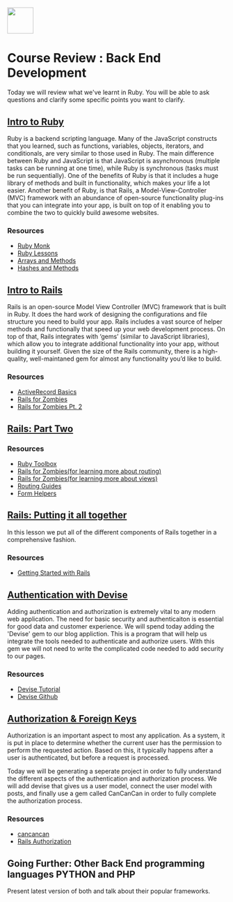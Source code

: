# <img src="https://cloud.githubusercontent.com/assets/8397980/19818474/bd21af4c-9d04-11e6-8df6-1ed154718dce.png" height="60">

# Course Review : Back End Development
Today we will review what we've learnt in Ruby. You will be able to ask questions and clarify some specific points you want to clarify.

## <a href="https://github.com/product-school/ruby-lesson">Intro to Ruby</a>

Ruby is a backend scripting language. Many of the JavaScript constructs that you learned, such as functions, variables, objects, iterators, and conditionals, are very similar to those used in Ruby. The main difference between Ruby and JavaScript is that JavaScript is asynchronous (multiple tasks can be running at one time), while Ruby is synchronous (tasks must be run sequentially). One of the benefits of Ruby is that it includes a huge library of methods and built in functionality, which makes your life a lot easier. Another benefit of Ruby, is that Rails, a Model-View-Controller (MVC) framework with an abundance of open-source functionality plug-ins that you can integrate into your app, is built on top of it enabling you to combine the two to quickly build awesome websites.

### Resources

- <a href="http://rubymonk.com/learning/books/1-ruby-primer">Ruby Monk</a>
- <a href="http://www.ruby-doc.org/core-2.2.0/">Ruby Lessons</a>
- <a href="http://www.ruby-doc.org/core-2.2.0/Array.html">Arrays and Methods</a>
- <a href="http://www.ruby-doc.org/core-2.2.0/Hash.html">Hashes and Methods</a>

## <a href="https://github.com/product-school/rails-lesson">Intro to Rails</a>

Rails is an open-source Model View Controller (MVC) framework that is built in Ruby. It does the hard work of designing the configurations and file structure you need to build your app. Rails includes a vast source of helper methods and functionally that speed up your web development process. On top of that, Rails integrates with ‘gems’ (similar to JavaScript libraries), which allow you to integrate additional functionality into your app, without building it yourself. Given the size of the Rails community, there is a high-quality, well-maintaned gem for almost any functionality you’d like to build.

### Resources

- <a href="http://edgeguides.rubyonrails.org/active_record_basics.html">ActiveRecord Basics</a>
- <a href="http://railsforzombies.org/levels/1">Rails for Zombies</a>
- <a href="http://railsforzombies.org/levels/2">Rails for Zombies Pt. 2</a>

## <a href="https://github.com/product-school/rails-pt2-lesson">Rails: Part Two</a>

### Resources

- <a href="https://www.ruby-toolbox.com/">Ruby Toolbox</a>
- <a href="https://www.codeschool.com/courses/rails-for-zombies-redux">Rails for Zombies(for learning more about routing)</a>
- <a href="https://www.codeschool.com/courses/rails-for-zombies-redux">Rails for Zombies(for learning more about views)</a>
- <a href="http://guides.rubyonrails.org/routing.html">Routing Guides</a>
- <a href="http://guides.rubyonrails.org/form_helpers.html">Form Helpers</a>

## <a href="https://github.com/product-school/rails-putting-it-all-together">Rails: Putting it all together</a>

In this lesson we put all of the different components of Rails together in a comprehensive fashion.

### Resources

- <a href="http://guides.rubyonrails.org/getting_started.html">Getting Started with Rails</a>

## <a href="https://github.com/product-school/rails-devise">Authentication with Devise</a>

Adding authentication and authorization is extremely vital to any modern web application. The need for basic security and authenticaiton is essential for good data and customer experience. We will spend today adding the 'Devise' gem to our blog appliction. This is a program that will help us integrate the tools needed to authenticate and authorize users. With this gem we will not need to write the complicated code needed to add security to our pages.

### Resources

- <a href="http://www.korenlc.com/rails-tutorial-authentication-with-devise/">Devise Tutorial</a>
- <a href="https://github.com/plataformatec/devise">Devise Github</a>

## <a href="https://github.com/product-school/authorization-rails">Authorization & Foreign Keys</a>

Authorization is an important aspect to most any application. As a system, it is put in place to determine whether the current user has the permission to perform the requested action. Based on this, it typically happens after a user is authenticated, but before a request is processed.

Today we will be generating a seperate project in order to fully understand the different aspects of the authentication and authorization process. We will add devise that gives us a user model, connect the user model with posts, and finally use a gem called CanCanCan in order to fully complete the authorization process.

### Resources

- <a href="https://github.com/CanCanCommunity/cancancan">cancancan</a>
- <a href="https://www.sitepoint.com/cancancan-rails-authorization-dance/">Rails Authorization</a>


## Going Further: Other Back End programming languages PYTHON and PHP

Present latest version of both and talk about their popular frameworks.
